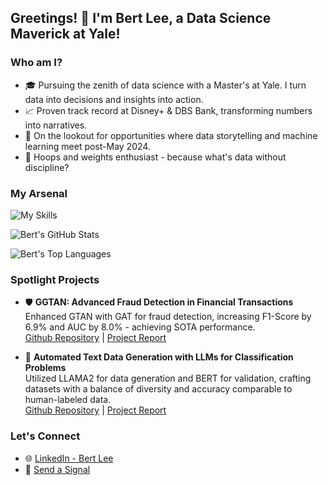 ## Greetings! 👾 I'm Bert Lee, a Data Science Maverick at Yale!

### Who am I?
* 🎓 Pursuing the zenith of data science with a Master's at Yale. I turn data into decisions and insights into action.
* 📈 Proven track record at Disney+ & DBS Bank, transforming numbers into narratives.
* 🚀 On the lookout for opportunities where data storytelling and machine learning meet post-May 2024.
* 🏀 Hoops and weights enthusiast - because what's data without discipline?

### My Arsenal
![My Skills](https://skills.thijs.gg/icons?i=aws,python,sql,hive,ml,pytorch,pandas,git,linux)

![Bert's GitHub Stats](https://github-readme-stats.vercel.app/api?username=bertmclee&show_icons=true&theme=radical)

![Bert's Top Languages](https://github-readme-stats.vercel.app/api/top-langs/?username=bertmclee&layout=compact&theme=radical)

### Spotlight Projects

* 🛡️ **GGTAN: Advanced Fraud Detection in Financial Transactions** <br>
  Enhanced GTAN with GAT for fraud detection, increasing F1-Score by 6.9\% and AUC by 8.0% - achieving SOTA performance. <br>
[Github Repository](https://github.com/bertmclee/antifraud) | [Project Report](https://drive.google.com/file/d/1P_loGSXID4GVcWVcSwu6gA3n2Bqn8ElX/view?usp=sharing)

* 🤖 **Automated Text Data Generation with LLMs for Classification Problems** <br>
  Utilized LLAMA2 for data generation and BERT for validation, crafting datasets with a balance of diversity and accuracy comparable to human-labeled data. <br>
[Github Repository](https://github.com/bertmclee/DataGenLLM) | [Project Report](https://drive.google.com/file/d/1BCMh4daiHL5twuxNbU1UQcLEd9n73VR5/view?usp=sharing)

### Let's Connect
* 🌐 [LinkedIn - Bert Lee](https://www.linkedin.com/in/bertmclee/)
* 📧 [Send a Signal](mailto:muchia272@gmail.com)
